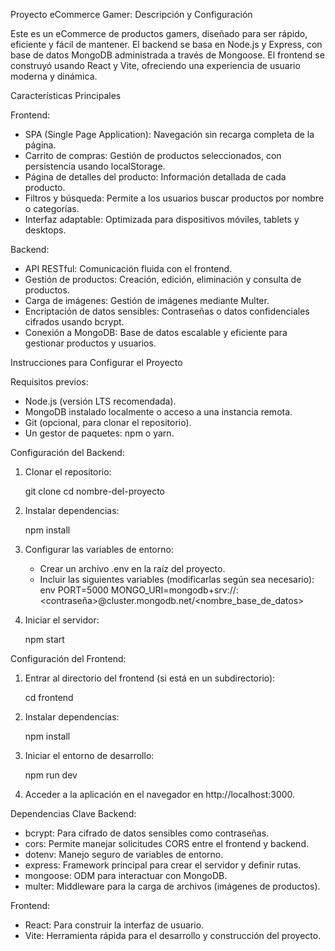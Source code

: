  Proyecto eCommerce Gamer: Descripción y Configuración

Este es un eCommerce de productos gamers, diseñado para ser rápido, eficiente y fácil de mantener. El backend se basa en Node.js y Express, con base de datos MongoDB administrada a través de Mongoose. El frontend se construyó usando React y Vite, ofreciendo una experiencia de usuario moderna y dinámica.  



 Características Principales

 Frontend:
- SPA (Single Page Application): Navegación sin recarga completa de la página.
- Carrito de compras: Gestión de productos seleccionados, con persistencia usando localStorage.
- Página de detalles del producto: Información detallada de cada producto.
- Filtros y búsqueda: Permite a los usuarios buscar productos por nombre o categorías.
- Interfaz adaptable: Optimizada para dispositivos móviles, tablets y desktops.

 Backend:
- API RESTful: Comunicación fluida con el frontend.
- Gestión de productos: Creación, edición, eliminación y consulta de productos.
- Carga de imágenes: Gestión de imágenes mediante Multer.
- Encriptación de datos sensibles: Contraseñas o datos confidenciales cifrados usando bcrypt.
- Conexión a MongoDB: Base de datos escalable y eficiente para gestionar productos y usuarios.



 Instrucciones para Configurar el Proyecto

 Requisitos previos:
- Node.js (versión LTS recomendada).
- MongoDB instalado localmente o acceso a una instancia remota.
- Git (opcional, para clonar el repositorio).
- Un gestor de paquetes: npm o yarn.

 Configuración del Backend:
1. Clonar el repositorio:
   
   git clone <url-del-repositorio>
   cd nombre-del-proyecto
   

2. Instalar dependencias:
   
   npm install
   

3. Configurar las variables de entorno:
   - Crear un archivo .env en la raíz del proyecto.
   - Incluir las siguientes variables (modificarlas según sea necesario):
     env
     PORT=5000
     MONGO_URI=mongodb+srv://<usuario>:<contraseña>@cluster.mongodb.net/<nombre_base_de_datos>
     

4. Iniciar el servidor:
   
   npm start
   

 Configuración del Frontend:
1. Entrar al directorio del frontend (si está en un subdirectorio):
   
   cd frontend
   

2. Instalar dependencias:
   
   npm install
   

3. Iniciar el entorno de desarrollo:
   
   npm run dev
   

4. Acceder a la aplicación en el navegador en http://localhost:3000.



 Dependencias Clave
 Backend:
- bcrypt: Para cifrado de datos sensibles como contraseñas.
- cors: Permite manejar solicitudes CORS entre el frontend y backend.
- dotenv: Manejo seguro de variables de entorno.
- express: Framework principal para crear el servidor y definir rutas.
- mongoose: ODM para interactuar con MongoDB.
- multer: Middleware para la carga de archivos (imágenes de productos).

 Frontend:
- React: Para construir la interfaz de usuario.
- Vite: Herramienta rápida para el desarrollo y construcción del proyecto.
